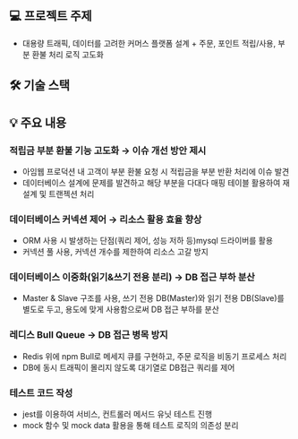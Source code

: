 ## 💻 프로젝트 주제

- 대용량 트래픽, 데이터를 고려한 커머스 플랫폼 설계 + 주문, 포인트 적립/사용, 부분 환불 처리 로직 고도화

## 🛠 기술 스택

## 💡 주요 내용

### 적립금 부분 환불 기능 고도화 → 이슈 개선 방안 제시

- 아임웹 프로덕션 내 고객이 부분 환불 요청 시 적립금을 부분 반환 처리에 이슈 발견
- 데이터베이스 설계에 문제를 발견하고 해당 부분을 다대다 매핑 테이블 활용하여 재설계 및 트랜젝션 처리
    


### 데이터베이스 커넥션 제어 → 리소스 활용 효율 향상

- ORM 사용 시 발생하는 단점(쿼리 제어, 성능 저하 등)mysql 드라이버를 활용
- 커넥션 풀 사용, 커넥션 개수를 제한하여 리소스 고갈 방지


### 데이터베이스 이중화(읽기&쓰기 전용 분리) → DB 접근 부하 분산

- Master & Slave 구조를 사용, 쓰기 전용 DB(Master)와 읽기 전용 DB(Slave)를 별도로 두고, 용도에 맞게 사용함으로써 DB 접근 부하를 분산
    
    

### 레디스 Bull Queue → DB 접근 병목 방지

- Redis 위에 npm Bull로 메세지 큐를 구현하고, 주문 로직을 비동기 프로세스 처리
- DB에 동시 트래픽이 몰리지 않도록 대기열로 DB접근 쿼리를 제어
    

### 테스트 코드 작성

- jest를 이용하여 서비스, 컨트롤러 메서드 유닛 테스트 진행
- mock 함수 및 mock data 활용을 통해 테스트 로직의 의존성 분리
    

